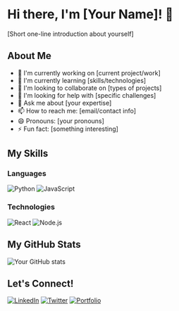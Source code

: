 # Hi there, I'm [Your Name]! 👋

[Short one-line introduction about yourself]

## About Me

- 🔭 I'm currently working on [current project/work]
- 🌱 I'm currently learning [skills/technologies]
- 👯 I'm looking to collaborate on [types of projects]
- 🤔 I'm looking for help with [specific challenges]
- 💬 Ask me about [your expertise]
- 📫 How to reach me: [email/contact info]
- 😄 Pronouns: [your pronouns]
- ⚡ Fun fact: [something interesting]

## My Skills

### Languages
![Python](https://img.shields.io/badge/-Python-3776AB?logo=python&logoColor=white)
![JavaScript](https://img.shields.io/badge/-JavaScript-F7DF1E?logo=javascript&logoColor=black)

### Technologies
![React](https://img.shields.io/badge/-React-61DAFB?logo=react&logoColor=black)
![Node.js](https://img.shields.io/badge/-Node.js-339933?logo=node.js&logoColor=white)

## My GitHub Stats

![Your GitHub stats](https://github-readme-stats.vercel.app/api?username=yourusername&show_icons=true&theme=radical)

## Let's Connect!

[![LinkedIn](https://img.shields.io/badge/-LinkedIn-0A66C2?logo=linkedin&logoColor=white)](your-linkedin-url)
[![Twitter](https://img.shields.io/badge/-Twitter-1DA1F2?logo=twitter&logoColor=white)](your-twitter-url)
[![Portfolio](https://img.shields.io/badge/-Portfolio-FF7139?logo=firefox&logoColor=white)](your-portfolio-url)
